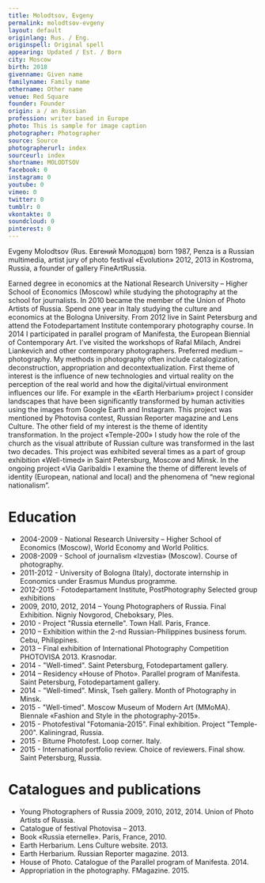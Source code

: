 ```yaml
---
title: Molodtsov, Evgeny
permalink: molodtsov-evgeny
layout: default
originlang: Rus. / Eng.
originspell: Original spell
appearing: Updated / Est. / Born
city: Moscow
birth: 2018
givenname: Given name
familyname: Family name
othername: Other name
venue: Red Square
founder: Founder
origin: a / an Russian
profession: writer based in Europe
photo: This is sample for image caption
photographer: Photographer
source: Source
photographerurl: index
sourceurl: index
shortname: MOLODTSOV
facebook: 0
instagram: 0
youtube: 0
vimeo: 0
twitter: 0
tumblr: 0
vkontakte: 0
soundcloud: 0
pinterest: 0
---
```


Evgeny Molodtsov (Rus. Евгений Молодцов) born 1987, Penza is a Russian multimedia, artist jury of photo festival «Evolution» 2012, 2013 in Kostroma, Russia, a founder of gallery FineArtRussia.

Earned degree in economics at the National Research University – Higher School of Economics (Moscow) while studying the photography at the school for journalists. In 2010 became the member of the Union of Photo Artists of Russia. Spend one year in Italy studying the culture and economics at the Bologna University. From 2012 live in Saint Petersburg and attend the Fotodepartament Institute contemporary photography course. In 2014 I participated in parallel program of Manifesta, the European Biennial of Contemporary Art. I’ve visited the workshops of Rafal Milach, Andrei Liankevich and other contemporary photographers.
Preferred medium – photography. My methods in photography often include catalogization, deconstruction, appropriation and decontextualization.
First theme of interest is the influence of new technologies and virtual reality on the perception of the real world and how the digital/virtual environment influences our life. For example in the «Earth Herbarium» project I consider landscapes that have been significantly transformed by human activities using the images from Google Earth and Instagram. This project was mentioned by Photovisa contest, Russian Reporter magazine and Lens Culture.
The other field of my interest is the theme of identity transformation. In the project «Temple-200» I study how the role of the church as the visual attribute of Russian culture was transformed in the last two decades. This project was exhibited several times as a part of group exhibition «Well-timed» in Saint Petersburg, Moscow and Minsk. In the ongoing project «Via Garibaldi» I examine the theme of different levels of identity (European, national and local) and the phenomena of “new regional nationalism”.

# Education

+ 2004-2009 - National Research University – Higher School of Economics (Moscow), World Economy and World Politics.
+ 2008-2009 - School of journalism «Izvestia» (Moscow). Course of photography.
+ 2011-2012 - University of Bologna (Italy), doctorate internship in Economics under Erasmus Mundus programme.
+ 2012-2015 - Fotodepartament Institute, PostPhotography
Selected group exhibitions
+ 2009, 2010, 2012, 2014 – Young Photographers of Russia. Final Exhibition. Nigniy Novgorod, Cheboksary, Ples.
+ 2010 - Project "Russia eternelle". Town Hall. Paris, France.
+ 2010 – Exhibition within the 2-nd Russian-Philippines business forum. Cebu, Philippines.
+ 2013 – Final exhibition of International Photography Competition PHOTOVISA 2013. Krasnodar.
+ 2014 - "Well-timed". Saint Petersburg, Fotodepartament gallery.
+ 2014 – Residency «House of Photo». Parallel program of Manifesta. Saint Petersburg, Fotodepartament gallery.
+ 2014 - "Well-timed". Minsk, Tseh gallery. Month of Photography in Minsk.
+ 2015 - "Well-timed". Moscow Museum of Modern Art (MMoMA). Biennale «Fashion and Style in the photography-2015».
+ 2015 - Photofestival "Fotomania-2015". Final exhibition. Project "Temple-200". Kaliningrad, Russia.
+ 2015 - Bitume Photofest. Loop corner. Italy.
+ 2015 - International portfolio review. Choice of reviewers. Final show. Saint Petersburg, Russia.

# Catalogues and publications

+ Young Photographers of Russia 2009, 2010, 2012, 2014. Union of Photo Artists of Russia.
+ Catalogue of festival Photovisa – 2013.
+ Book «Russia eternelle». Paris, France, 2010.
+ Earth Herbarium. Lens Culture website. 2013.
+ Earth Herbarium. Russian Reporter magazine. 2013.
+ House of Photo. Catalogue of the Parallel program of Manifesta. 2014.
+ Appropriation in the photography. FMagazine. 2015.
